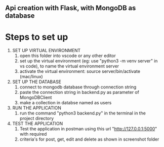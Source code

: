 ## Api creation with Flask, with MongoDB as database

# Steps to set up
1. SET UP VIRTUAL ENVIRONMENT
    1. open this folder into vscode or any other editor
    2. set up the virtual environment (eg: use "python3 -m venv server" in vs code), to name the virtual environment server
    3. activate the virtual environment: source server/bin/activate (mac/linux)
2. SET UP THE DATABASE
    1. connect to mongodb database through connection string
    2. paste the connection string in backend.py as parameter of MongoDBClient
    3. make a collection in databse named as users
3. RUN THE APPLICATION
    1. run the command "python3 backend.py" in the terminal in the project directory
4. TEST THE APPLICATION
    1. Test the application in postman using this url "http://127.0.0.1:5000" with required
    2. criteria's for post, get, edit and delete as shown in screenshot folder



